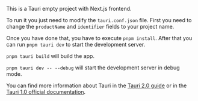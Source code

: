 This is a Tauri empty project with Next.js frontend.

To run it you just need to modify the `tauri.conf.json` file.
First you need to change the `productName` and `identifier` fields to your project name. 

Once you have done that, you have to execute `pnpm install`. After that you can run `pnpm tauri dev` to start the development server.

`pnpm tauri build` will build the app.

`pnpm tauri dev -- --debug` will start the development server in debug mode.

You can find more information about Tauri in the [Tauri 2.0 guide](https://v2.tauri.app/es/start/) or in the [Tauri 1.0 official documentation](https://v2.tauri.app/es/start/).

